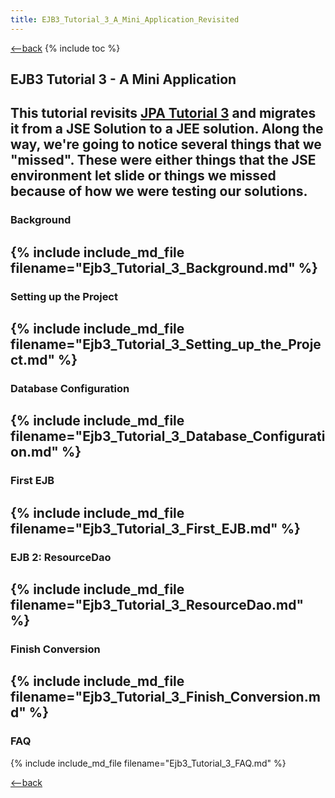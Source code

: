 ```yaml
---
title: EJB3_Tutorial_3_A_Mini_Application_Revisited
---
```

[<--back](EJB_3_and_Java_Persistence_API)
{% include toc %}

## EJB3 Tutorial 3 - A Mini Application

This tutorial revisits [JPA Tutorial 3](JPA_Tutorial_3_A_Mini_Application) and migrates it from a JSE Solution to a JEE solution. Along the way, we're going to notice several things that we "missed". These were either things that the JSE environment let slide or things we missed because of how we were testing our solutions.
----
### Background
{% include include_md_file filename="Ejb3_Tutorial_3_Background.md" %}
----
### Setting up the Project
{% include include_md_file filename="Ejb3_Tutorial_3_Setting_up_the_Project.md" %}
----
### Database Configuration
{% include include_md_file filename="Ejb3_Tutorial_3_Database_Configuration.md" %}
----
### First EJB
{% include include_md_file filename="Ejb3_Tutorial_3_First_EJB.md" %}
----
### EJB 2: ResourceDao
{% include include_md_file filename="Ejb3_Tutorial_3_ResourceDao.md" %}
----
### Finish Conversion
{% include include_md_file filename="Ejb3_Tutorial_3_Finish_Conversion.md" %}
----
### FAQ
{% include include_md_file filename="Ejb3_Tutorial_3_FAQ.md" %}

[<--back](EJB_3_and_Java_Persistence_API)

